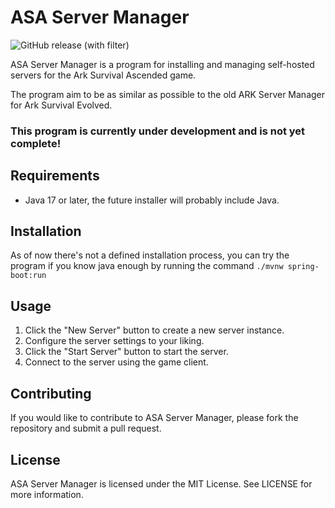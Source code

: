 # ASA Server Manager

![GitHub release (with filter)](https://img.shields.io/github/v/release/celedev97/asa-server-manager?link=https%3A%2F%2Fgithub.com%2Fceledev97%2Fasa-server-manager%2Freleases%2Flatest)

ASA Server Manager is a program for installing and managing self-hosted servers for the Ark Survival Ascended game.

The program aim to be as similar as possible to the old ARK Server Manager for Ark Survival Evolved.

### This program is currently under development and is not yet complete!

## Requirements

- Java 17 or later, the future installer will probably include Java.

## Installation

As of now there's not a defined installation process, you can try the program if you know java enough by running the command
`./mvnw spring-boot:run`

## Usage

1. Click the "New Server" button to create a new server instance.
2. Configure the server settings to your liking.
3. Click the "Start Server" button to start the server.
4. Connect to the server using the game client.

## Contributing

If you would like to contribute to ASA Server Manager, please fork the repository and submit a pull request.

## License

ASA Server Manager is licensed under the MIT License. See LICENSE for more information.
